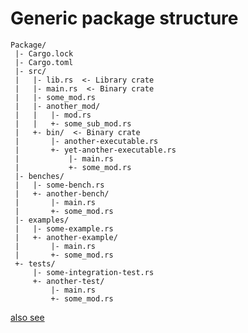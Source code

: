 # Generic package structure

```
Package/
 |- Cargo.lock
 |- Cargo.toml 
 |- src/ 
 |   |- lib.rs  <- Library crate
 |   |- main.rs  <- Binary crate
 |   |- some_mod.rs
 |   |- another_mod/
 |   |   |- mod.rs
 |   |   +- some_sub_mod.rs
 |   +- bin/  <- Binary crate
 |       |- another-executable.rs
 |       +- yet-another-executable.rs
 |           |- main.rs
 |           +- some_mod.rs
 |- benches/
 |   |- some-bench.rs
 |   +- another-bench/
 |       |- main.rs
 |       +- some_mod.rs
 |- examples/
 |   |- some-example.rs
 |   +- another-example/
 |       |- main.rs
 |       +- some_mod.rs
 +- tests/
     |- some-integration-test.rs
	 +- another-test/
         |- main.rs
		 +- some_mod.rs
 ```

 [also see](https://aloso.github.io/2021/03/28/module-system.html#the-module-tree)